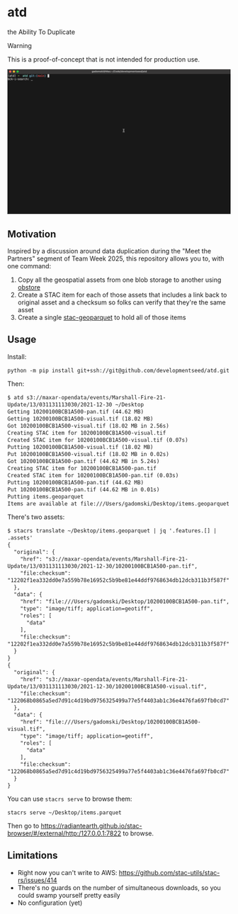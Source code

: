 # atd

the Ability To Duplicate

> [!WARNING]
> This is a proof-of-concept that is not intended for production use.

![A gif of the thing working](./img/atd.gif)

## Motivation

Inspired by a discussion around data duplication during the "Meet the Partners" segment of Team Week 2025, this repository allows you to, with one command:

1. Copy all the geospatial assets from one blob storage to another using [obstore](https://developmentseed.org/obstore/)
2. Create a STAC item for each of those assets that includes a link back to original asset and a checksum so folks can verify that they're the same asset
3. Create a single [stac-geoparquet](https://github.com/stac-utils/stac-geoparquet) to hold all of those items

## Usage

Install:

```shell
python -m pip install git+ssh://git@github.com/developmentseed/atd.git
```

Then:

```shell
$ atd s3://maxar-opendata/events/Marshall-Fire-21-Update/13/031131113030/2021-12-30 ~/Desktop
Getting 10200100BCB1A500-pan.tif (44.62 MB)
Getting 10200100BCB1A500-visual.tif (18.02 MB)
Got 10200100BCB1A500-visual.tif (18.02 MB in 2.56s)
Creating STAC item for 10200100BCB1A500-visual.tif
Created STAC item for 10200100BCB1A500-visual.tif (0.07s)
Putting 10200100BCB1A500-visual.tif (18.02 MB)
Put 10200100BCB1A500-visual.tif (18.02 MB in 0.02s)
Got 10200100BCB1A500-pan.tif (44.62 MB in 5.24s)
Creating STAC item for 10200100BCB1A500-pan.tif
Created STAC item for 10200100BCB1A500-pan.tif (0.03s)
Putting 10200100BCB1A500-pan.tif (44.62 MB)
Put 10200100BCB1A500-pan.tif (44.62 MB in 0.01s)
Putting items.geoparquet
Items are available at file:///Users/gadomski/Desktop/items.geoparquet
```

There's two assets:

```shell
$ stacrs translate ~/Desktop/items.geoparquet | jq '.features.[] | .assets' 
{
  "original": {
    "href": "s3://maxar-opendata/events/Marshall-Fire-21-Update/13/031131113030/2021-12-30/10200100BCB1A500-pan.tif",
    "file:checksum": "12202f1ea332dd0e7a559b78e16952c5b9be81e44ddf9768634db12dcb311b3f587f"
  },
  "data": {
    "href": "file:///Users/gadomski/Desktop/10200100BCB1A500-pan.tif",
    "type": "image/tiff; application=geotiff",
    "roles": [
      "data"
    ],
    "file:checksum": "12202f1ea332dd0e7a559b78e16952c5b9be81e44ddf9768634db12dcb311b3f587f"
  }
}
{
  "original": {
    "href": "s3://maxar-opendata/events/Marshall-Fire-21-Update/13/031131113030/2021-12-30/10200100BCB1A500-visual.tif",
    "file:checksum": "122068b0865a5ed7d91c4d19bd9756325499a77e5f4403ab1c36e4476fa697fb0cd7"
  },
  "data": {
    "href": "file:///Users/gadomski/Desktop/10200100BCB1A500-visual.tif",
    "type": "image/tiff; application=geotiff",
    "roles": [
      "data"
    ],
    "file:checksum": "122068b0865a5ed7d91c4d19bd9756325499a77e5f4403ab1c36e4476fa697fb0cd7"
  }
}
```

You can use `stacrs serve` to browse them:

```shell
stacrs serve ~/Desktop/items.parquet
```

Then go to <https://radiantearth.github.io/stac-browser/#/external/http:/127.0.0.1:7822> to browse.

## Limitations

- Right now you can't write to AWS: <https://github.com/stac-utils/stac-rs/issues/414>
- There's no guards on the number of simultaneous downloads, so you could swamp yourself pretty easily
- No configuration (yet)
